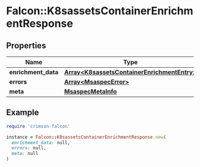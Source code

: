# Falcon::K8sassetsContainerEnrichmentResponse

## Properties

| Name | Type | Description | Notes |
| ---- | ---- | ----------- | ----- |
| **enrichment_data** | [**Array&lt;K8sassetsContainerEnrichmentEntry&gt;**](K8sassetsContainerEnrichmentEntry.md) |  |  |
| **errors** | [**Array&lt;MsaspecError&gt;**](MsaspecError.md) |  | [optional] |
| **meta** | [**MsaspecMetaInfo**](MsaspecMetaInfo.md) |  |  |

## Example

```ruby
require 'crimson-falcon'

instance = Falcon::K8sassetsContainerEnrichmentResponse.new(
  enrichment_data: null,
  errors: null,
  meta: null
)
```

